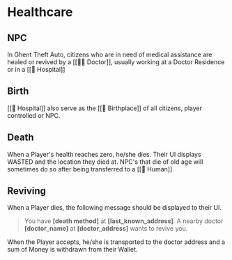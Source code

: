 # Healthcare

## NPC

In Ghent Theft Auto, citizens who are in need of medical assistance are healed
or revived by a [[👩‍⚕️ Doctor]], usually working at a Doctor Residence or in a
[[🏥 Hospital]]

## Birth

[[🏥 Hospital]] also serve as the [[🤰 Birthplace]] of all citizens, player
controlled or NPC.

## Death

When a Player's health reaches zero, he/she dies. Their UI displays WASTED and
the location they died at. NPC's that die of old age will sometimes do so after
being transferred to a [[👤 Human]]

## Reviving

When a Player dies, the following message should be displayed to their UI.

> You have **[death method]** at **[last_known_address]**. A nearby doctor
> **[doctor_name]** at **[doctor_address]** wants to revive you.

When the Player accepts, he/she is transported to the doctor address and a sum
of Money is withdrawn from their Wallet.
